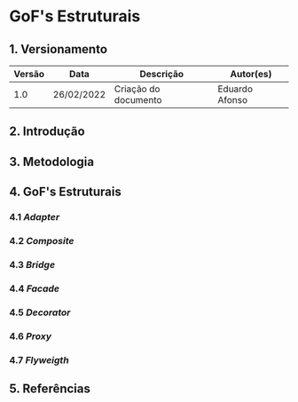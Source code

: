 # GoF's Estruturais

## 1. Versionamento

| Versão | Data       | Descrição                                  | Autor(es)                 |
| ------ | ---------- | ------------------------------------------ | ------------------------- |
| 1.0    | 26/02/2022 | Criação do documento                       | Eduardo Afonso |

## 2. Introdução

## 3. Metodologia

## 4. GoF's Estruturais

### 4.1 <i>Adapter</i>

### 4.2 <i>Composite</i>

### 4.3 <i>Bridge</i>

### 4.4 <i>Facade</i>

### 4.5 <i>Decorator</i>

### 4.6 <i>Proxy</i>

### 4.7 <i>Flyweigth</i>

## 5. Referências